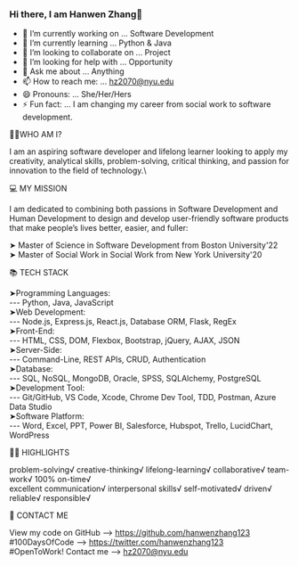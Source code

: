 ### Hi there, I am Hanwen Zhang👋

<!--
**hanwenzhang123/hanwenzhang123** is a ✨ _special_ ✨ repository because its `README.md` (this file) appears on your GitHub profile.
-->
- 🔭 I’m currently working on ... Software Development
- 🌱 I’m currently learning ... Python & Java
- 👯 I’m looking to collaborate on ... Project
- 🤔 I’m looking for help with ... Opportunity
- 💬 Ask me about ... Anything
- 📫 How to reach me: ... hz2070@nyu.edu
- 😄 Pronouns: ... She/Her/Hers
- ⚡ Fun fact: ... I am changing my career from social work to software development.

👩🏻‍WHO AM I?

I am an aspiring software developer and lifelong learner looking to apply my creativity, analytical skills, problem-solving, critical thinking, and passion for innovation to the field of technology.\

💻 MY MISSION

I am dedicated to combining both passions in Software Development and Human Development to design and develop user-friendly software products that make people’s lives better, easier, and fuller:

➤ Master of Science in Software Development from Boston University'22 <br>
➤ Master of Social Work in Social Work from New York University'20

📚 TECH STACK

➤Programming Languages:<br>
--- Python, Java, JavaScript<br>
➤Web Development:<br>
--- Node.js, Express.js, React.js, Database ORM, Flask, RegEx<br>
➤Front-End:<br>
--- HTML, CSS, DOM, Flexbox, Bootstrap, jQuery, AJAX, JSON<br>
➤Server-Side:<br>
--- Command-Line, REST APIs, CRUD, Authentication<br>
➤Database:<br>
--- SQL, NoSQL, MongoDB, Oracle, SPSS, SQLAlchemy, PostgreSQL<br>
➤Development Tool:<br>
--- Git/GitHub, VS Code, Xcode, Chrome Dev Tool, TDD, Postman, Azure Data Studio<br>
➤Software Platform:<br>
--- Word, Excel, PPT, Power BI, Salesforce, Hubspot, Trello, LucidChart, WordPress<br>

👍🏻 HIGHLIGHTS

problem-solving√ creative-thinking√ lifelong-learning√ collaborative√ team-work√ 100% on-time√ <br>
excellent communication√ interpersonal skills√ self-motivated√ driven√ reliable√ responsible√

📧 CONTACT ME

View my code on GitHub --> https://github.com/hanwenzhang123<br>
#100DaysOfCode --> https://twitter.com/hanwenzhang123<br>
#OpenToWork! Contact me --> hz2070@nyu.edu
